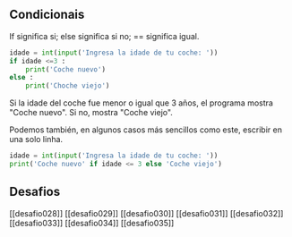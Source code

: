 
## Condicionais

If significa si;
else significa si no;
== significa igual.

```python
idade = int(input('Ingresa la idade de tu coche: '))
if idade <=3 :
	print('Coche nuevo')
else :
	print('Choche viejo')
```
Si la idade del coche fue menor o igual que 3 años, el programa mostra "Coche nuevo". Si no, mostra "Coche viejo".

Podemos también, en algunos casos más sencillos como este, escribir en una solo linha.

```python
idade = int(input('Ingresa la idade de tu coche: '))
print('Coche nuevo' if idade <= 3 else 'Coche viejo')
```

## Desafios

[[desafio028]]
[[desafio029]]
[[desafio030]]
[[desafio031]]
[[desafio032]]
[[desafio033]]
[[desafio034]]
[[desafio035]]
